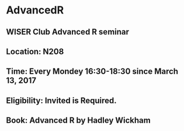 # AdvancedR

## WISER Club Advanced R seminar

## Location: N208

## Time: Every Mondey 16:30-18:30 since March 13, 2017

## Eligibility: Invited is Required.

## Book: Advanced R by Hadley Wickham



